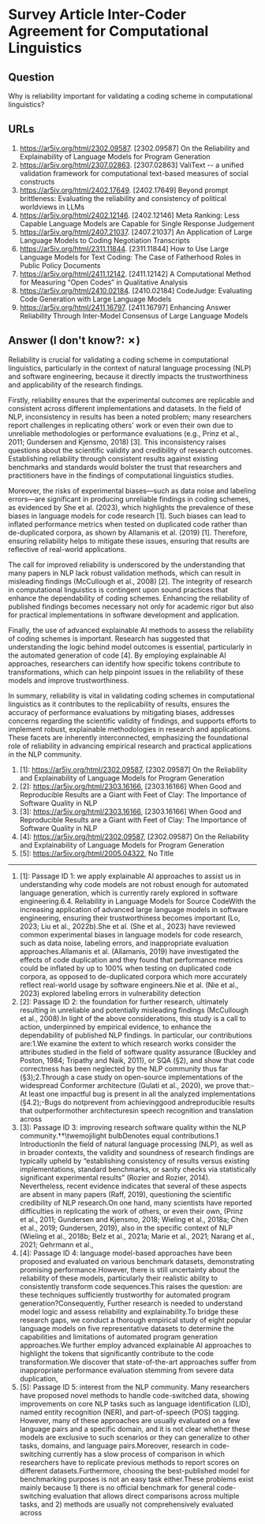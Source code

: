 # Survey Article Inter-Coder Agreement for Computational Linguistics

## Question

Why is reliability important for validating a coding scheme in computational linguistics?

## URLs

1. https://ar5iv.org/html/2302.09587. [2302.09587] On the Reliability and Explainability of Language Models for Program Generation
2. https://ar5iv.org/html/2307.02863. [2307.02863] ValiText -- a unified validation framework for computational text-based measures of social constructs
3. https://ar5iv.org/html/2402.17649. [2402.17649] Beyond prompt brittleness: Evaluating the reliability and consistency of political worldviews in LLMs
4. https://ar5iv.org/html/2402.12146. [2402.12146] Meta Ranking: Less Capable Language Models are Capable for Single Response Judgement
5. https://ar5iv.org/html/2407.21037. [2407.21037] An Application of Large Language Models to Coding Negotiation Transcripts
6. https://ar5iv.org/html/2311.11844. [2311.11844] How to Use Large Language Models for Text Coding: The Case of Fatherhood Roles in Public Policy Documents
7. https://ar5iv.org/html/2411.12142. [2411.12142] A Computational Method for Measuring “Open Codes” in Qualitative Analysis
8. https://ar5iv.org/html/2410.02184. [2410.02184] CodeJudge: Evaluating Code Generation with Large Language Models
9. https://ar5iv.org/html/2411.16797. [2411.16797] Enhancing Answer Reliability Through Inter-Model Consensus of Large Language Models

## Answer (I don't know?: ✗)

Reliability is crucial for validating a coding scheme in computational linguistics, particularly in the context of natural language processing (NLP) and software engineering, because it directly impacts the trustworthiness and applicability of the research findings.

Firstly, reliability ensures that the experimental outcomes are replicable and consistent across different implementations and datasets. In the field of NLP, inconsistency in results has been a noted problem; many researchers report challenges in replicating others' work or even their own due to unreliable methodologies or performance evaluations (e.g., Prinz et al., 2011; Gundersen and Kjensmo, 2018) [3]. This inconsistency raises questions about the scientific validity and credibility of research outcomes. Establishing reliability through consistent results against existing benchmarks and standards would bolster the trust that researchers and practitioners have in the findings of computational linguistics studies.

Moreover, the risks of experimental biases—such as data noise and labeling errors—are significant in producing unreliable findings in coding schemes, as evidenced by She et al. (2023), which highlights the prevalence of these biases in language models for code research [1]. Such biases can lead to inflated performance metrics when tested on duplicated code rather than de-duplicated corpora, as shown by Allamanis et al. (2019) [1]. Therefore, ensuring reliability helps to mitigate these issues, ensuring that results are reflective of real-world applications.

The call for improved reliability is underscored by the understanding that many papers in NLP lack robust validation methods, which can result in misleading findings (McCullough et al., 2008) [2]. The integrity of research in computational linguistics is contingent upon sound practices that enhance the dependability of coding schemes. Enhancing the reliability of published findings becomes necessary not only for academic rigor but also for practical implementations in software development and application.

Finally, the use of advanced explainable AI methods to assess the reliability of coding schemes is important. Research has suggested that understanding the logic behind model outcomes is essential, particularly in the automated generation of code [4]. By employing explainable AI approaches, researchers can identify how specific tokens contribute to transformations, which can help pinpoint issues in the reliability of these models and improve trustworthiness.

In summary, reliability is vital in validating coding schemes in computational linguistics as it contributes to the replicability of results, ensures the accuracy of performance evaluations by mitigating biases, addresses concerns regarding the scientific validity of findings, and supports efforts to implement robust, explainable methodologies in research and applications. These facets are inherently interconnected, emphasizing the foundational role of reliability in advancing empirical research and practical applications in the NLP community.

1. [1]:  https://ar5iv.org/html/2302.09587, [2302.09587] On the Reliability and Explainability of Language Models for Program Generation
2. [2]:  https://ar5iv.org/html/2303.16166, [2303.16166] When Good and Reproducible Results are a Giant with Feet of Clay: The Importance of Software Quality in NLP
3. [3]:  https://ar5iv.org/html/2303.16166, [2303.16166] When Good and Reproducible Results are a Giant with Feet of Clay: The Importance of Software Quality in NLP
4. [4]:  https://ar5iv.org/html/2302.09587, [2302.09587] On the Reliability and Explainability of Language Models for Program Generation
5. [5]:  https://ar5iv.org/html/2005.04322, No Title
---
1. [1]:  Passage ID 1: we apply explainable AI approaches to assist us in understanding why code models are not robust enough for automated language generation, which is currently rarely explored in software engineering.6.4. Reliability in Language Models for Source CodeWith the increasing application of advanced large language models in software engineering, ensuring their trustworthiness becomes important (Lo, 2023; Liu et al., 2022b).She et al. (She et al., 2023) have reviewed common experimental biases in language models for code research, such as data noise, labeling errors, and inappropriate evaluation approaches.Allamanis et al. (Allamanis, 2019) have investigated the effects of code duplication and they found that performance metrics could be inflated by up to 100% when testing on duplicated code corpora, as opposed to de-duplicated corpora which more accurately reflect real-world usage by software engineers.Nie et al. (Nie et al., 2023) explored labeling errors in vulnerability detection
2. [2]:  Passage ID 2: the foundation for further research, ultimately resulting in unreliable and potentially misleading findings (McCullough et al., 2008).In light of the above considerations, this study is a call to action, underpinned by empirical evidence, to enhance the dependability of published NLP findings. In particular, our contributions are:1.We examine the extent to which research works consider the attributes studied in the field of software quality assurance (Buckley and Poston, 1984; Tripathy and Naik, 2011), or SQA (§2), and show that code correctness has been neglected by the NLP community thus far (§3);2.Through a case study on open-source implementations of the widespread Conformer architecture (Gulati et al., 2020), we prove that:-At least one impactful bug is present in all the analyzed implementations (§4.2);-Bugs do notprevent from achievinggood andreproducible results that outperformother architecturesin speech recognition and translation across
3. [3]:  Passage ID 3: improving research software quality within the NLP community.††\twemojilight bulbDenotes equal contributions.1 IntroductionIn the field of natural language processing (NLP), as well as in broader contexts, the validity and soundness of research findings are typically upheld by “establishing consistency of results versus existing implementations, standard benchmarks, or sanity checks via statistically significant experimental results” (Rozier and Rozier, 2014). Nevertheless, recent evidence indicates that several of these aspects are absent in many papers (Raff, 2019), questioning the scientific credibility of NLP research.On one hand, many scientists have reported difficulties in replicating the work of others, or even their own, (Prinz et al., 2011; Gundersen and Kjensmo, 2018; Wieling et al., 2018a; Chen et al., 2019; Gundersen, 2019), also in the specific context of NLP (Wieling et al., 2018b; Belz et al., 2021a; Marie et al., 2021; Narang et al., 2021; Gehrmann et al.,
4. [4]:  Passage ID 4: language model-based approaches have been proposed and evaluated on various benchmark datasets, demonstrating promising performance.However, there is still uncertainty about the reliability of these models, particularly their realistic ability to consistently transform code sequences.This raises the question: are these techniques sufficiently trustworthy for automated program generation?Consequently, Further research is needed to understand model logic and assess reliability and explainability.To bridge these research gaps, we conduct a thorough empirical study of eight popular language models on five representative datasets to determine the capabilities and limitations of automated program generation approaches.We further employ advanced explainable AI approaches to highlight the tokens that significantly contribute to the code transformation.We discover that state-of-the-art approaches suffer from inappropriate performance evaluation stemming from severe data duplication,
5. [5]:  Passage ID 5: interest from the NLP community. Many researchers have proposed novel methods to handle code-switched data, showing improvements on core NLP tasks such as language identification (LID), named entity recognition (NER), and part-of-speech (POS) tagging. However, many of these approaches are usually evaluated on a few language pairs and a specific domain, and it is not clear whether these models are exclusive to such scenarios or they can generalize to other tasks, domains, and language pairs.Moreover, research in code-switching currently has a slow process of comparison in which researchers have to replicate previous methods to report scores on different datasets.Furthermore, choosing the best-published model for benchmarking purposes is not an easy task either.These problems exist mainly because 1) there is no official benchmark for general code-switching evaluation that allows direct comparisons across multiple tasks, and 2) methods are usually not comprehensively evaluated across
